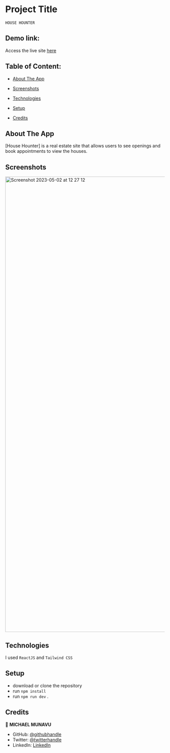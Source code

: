 # Project Title

    HOUSE HOUNTER

## Demo link:

Access the live site [here](https://kinywa-concept.netlify.app/)

## Table of Content:

- [About The App](#about-the-app)
- [Screenshots](#screenshots)
- [Technologies](#technologies)
- [Setup](#setup)

- [Credits](#credits)

## About The App

[House Hounter] is a real estate site that allows users to see openings and book appointments to view the houses.


## Screenshots
<img width="1440" alt="Screenshot 2023-05-02 at 12 27 12" src="https://user-images.githubusercontent.com/86654131/235630319-8eb8db0a-a65e-4f99-a61e-726b2672ec04.png">



## Technologies

I used `ReactJS` and `Tailwind CSS`

## Setup

- download or clone the repository
- run `npm install`
- run `npm run dev`
  .

## Credits

👤 **MICHAEL MUNAVU**

- GitHub: [@githubhandle](https://github.com/MICHAELMUNAVU83)
- Twitter: [@twitterhandle](https://twitter.com/MichaelTrance1)
- LinkedIn: [LinkedIn](https://www.linkedin.com/in/michael-munavu-78703a218/)
